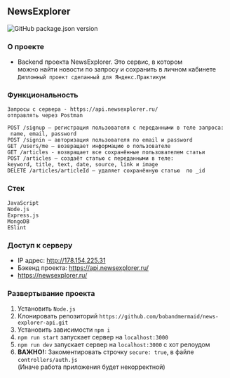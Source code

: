 ## NewsExplorer
![GitHub package.json version](https://img.shields.io/github/package-json/v/bobandmermaid/news-explorer-api?style=flat-square)

### О проекте
+ Backend проекта NewsExplorer. Это сервис, в котором      
можно найти новости по запросу и сохранить в личном кабинете      
`Дипломный проект сделанный для Яндекс.Практикум`

### Функциональность
    Запросы с сервера - https://api.newsexplorer.ru/        
    отправлять через Postman
    
    POST /signup — регистрация пользователя с переданными в теле запроса:    
     name, email, password
    POST /signin — авторизация пользователя по email и password 
    GET /users/me — возвращает информацию о пользователе
    GET /articles - возвращает все сохранённые пользователем статьи
    POST /articles — создаёт статью с переданными в теле: 
    keyword, title, text, date, source, link и image
    DELETE /articles/articleId — удаляет сохранённую статью  по _id

### Стек  
`JavaScript`     
`Node.js`  
`Express.js`  
`MongoDB`   
`ESlint`

### Доступ к серверу
+ IP адрес: http://178.154.225.31
+ Бэкенд проекта: https://api.newsexplorer.ru/          
+ https://newsexplorer.ru/

### Развертывание проекта
1. Установить `Node.js`
2. Клонировать репозиторий `https://github.com/bobandmermaid/news-explorer-api.git`
3. Установить зависимости `npm i`
4. `npm run start` запускает сервер на `localhost:3000`
5. `npm run dev` запускает сервер на `localhost:3000` с хот релоудом
6. **ВАЖНО!:** Закоментировать строчку `secure: true`, в файле `controllers/auth.js`   
(Иначе работа приложения будет некорректной)
